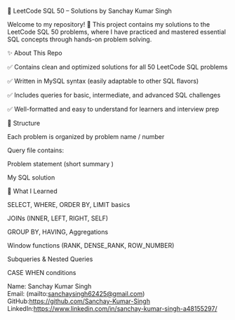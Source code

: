 <h>📘 LeetCode SQL 50 – Solutions by Sanchay Kumar Singh
</h1>
Welcome to my repository! 🚀
This project contains my solutions to the LeetCode SQL 50 problems, where I have practiced and mastered essential SQL concepts through hands-on problem solving.

✨ About This Repo

✅ Contains clean and optimized solutions for all 50 LeetCode SQL problems

✅ Written in MySQL syntax (easily adaptable to other SQL flavors)

✅ Includes queries for basic, intermediate, and advanced SQL challenges

✅ Well-formatted and easy to understand for learners and interview prep

📂 Structure

Each problem is organized by problem name / number

Query file contains:

Problem statement (short summary )

My SQL solution

🎯 What I Learned

SELECT, WHERE, ORDER BY, LIMIT basics

JOINs (INNER, LEFT, RIGHT, SELF)

GROUP BY, HAVING, Aggregations

Window functions (RANK, DENSE_RANK, ROW_NUMBER)

Subqueries & Nested Queries

CASE WHEN conditions

Name: Sanchay Kumar Singh <br/>
Email: (mailto:sanchaysingh62425@gmail.com)<br/>
GitHub:https://github.com/Sanchay-Kumar-Singh<br/>
LinkedIn:https://www.linkedin.com/in/sanchay-kumar-singh-a48155297/
